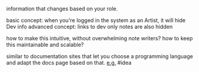 information that changes based on your role.

basic concept:
	when you're logged in the system as an Artist, it will hide Dev info
advanced concept:
	links to dev only notes are also hidden

how to make this intuitive, without overwhelming note writers?
how to keep this maintainable and scalable?

similar to documentation sites that let you choose a programming language and adapt the docs page based on that. [e.g.](https://docs.temporal.io/application-development?lang=python)
#idea